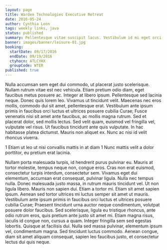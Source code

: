 ```yaml
---
layout: page
title: Warden Technologies Executive Retreat
date: 2016-05-24
author: Cynthia Leon
tags: weekly links, java
status: published
summary: Pellentesque vitae suscipit lacus. Vestibulum id mi eget orci convallis.
banner: images/banner/leisure-01.jpg
booking:
  startDate: 09/17/2016
  endDate: 09/19/2016
  ctyhocn: ATLCYHX
  groupCode: WTER
published: true
---
```

Nulla accumsan sem eget dui commodo, ut placerat justo scelerisque. Nullam rutrum vitae est nec vehicula. Etiam pretium odio diam, eget faucibus metus posuere ac. Integer at libero ipsum. Pellentesque sed lacinia neque. Donec quis lorem leo. Vivamus ut tincidunt velit. Maecenas nec eros mollis, commodo dui sit amet, pellentesque erat. Vestibulum ante ipsum primis in faucibus orci luctus et ultrices posuere cubilia Curae; Fusce venenatis nisi sit amet ante faucibus, ac mollis magna rutrum. Sed et placerat dolor, sed mollis lectus. Sed velit quam, euismod vel fringilla vel, vulputate vel risus. Ut faucibus tincidunt ante quis vulputate. In hac habitasse platea dictumst. Mauris non aliquet ex. Nunc ac nisi id velit rhoncus viverra.

1 Etiam ut leo ut nisi convallis mattis in at diam
1 Nunc mattis velit a dolor porttitor, eu pretium erat lacinia.

Nullam porta malesuada turpis, id hendrerit purus pulvinar eu. Mauris at tortor molestie, tempus neque non, congue eros. Cras non erat euismod, consectetur turpis interdum, consectetur sem. Vivamus eget dui elementum, accumsan erat consequat, pulvinar ligula. Nulla nec tempus nulla. Donec malesuada justo massa, in rutrum mauris tincidunt vel. Ut non ligula libero. Mauris non sapien dui. Etiam a tortor mi. Etiam sit amet sapien ipsum. Aenean sed tortor ultrices mi luctus semper sit amet ut mauris. Vestibulum ante ipsum primis in faucibus orci luctus et ultrices posuere cubilia Curae;
Praesent tincidunt urna auctor neque condimentum, volutpat posuere dolor faucibus. Sed scelerisque, ligula eu tristique rhoncus, ante odio rutrum eros, quis pretium ante justo sit amet mi. Etiam magna risus, iaculis id congue non, cursus a quam. Integer fringilla sem sed egestas lobortis. Quisque at facilisis dui. Nulla sed massa pulvinar, elementum ipsum vel, condimentum magna. Sed tincidunt luctus commodo. Aenean congue, diam sit amet aliquam consequat, sapien leo faucibus justo, et consectetur lectus dui quis neque.
